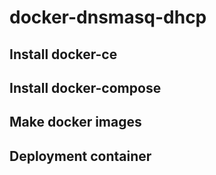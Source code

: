 # docker-dnsmasq-dhcp
## Install docker-ce
## Install docker-compose
## Make docker images
## Deployment container
